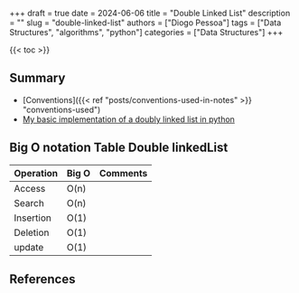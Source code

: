 +++
draft = true
date = 2024-06-06
title = "Double Linked List"
description = ""
slug = "double-linked-list"
authors = ["Diogo Pessoa"]
tags = ["Data Structures", "algorithms", "python"]
categories = ["Data Structures"]
+++

{{< toc >}}

## Summary

- [Conventions]({{< ref "posts/conventions-used-in-notes" >}} "conventions-used")
- [My basic implementation of a doubly linked list in python](https://github.com/diogo-pessoa/coding-exercises-for-interviews/tree/main/dataStructures/doublylinkedlist)

## Big O notation Table Double linkedList

| Operation | Big O | Comments |
|-----------|-------|----------|
| Access    | O(n)  |          |
| Search    | O(n)  |          |
| Insertion | O(1)  |          |
| Deletion  | O(1)  |          |
| update    | O(1)  |          |

## References
